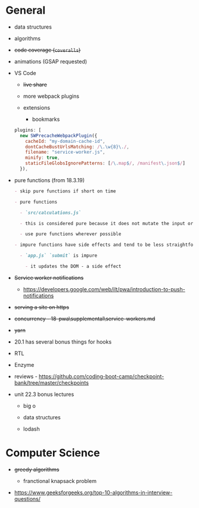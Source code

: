 # General

- data structures
- algorithms
- ~~code coverage (`coveralls`)~~
- animations (GSAP requested)
- VS Code

  - ~~live share~~

  - more webpack plugins
  - extensions
    - bookmarks

  ```js
  plugins: [
    new SWPrecacheWebpackPlugin({
      cacheId: "my-domain-cache-id",
      dontCacheBustUrlsMatching: /\.\w{8}\./,
      filename: "service-worker.js",
      minify: true,
      staticFileGlobsIgnorePatterns: [/\.map$/, /manifest\.json$/]
    }),
  ```

- pure functions (from 18.3.19)

  ```md
  - skip pure functions if short on time

  - pure functions

    - `src/calculations.js`

    - this is considered pure because it does not mutate the input or produce side effects (update a db, change the DOM, etc.)

    - use pure functions wherever possible

  - impure functions have side effects and tend to be less straightforward, harder to reason about and more difficult to test

    - `app.js` `submit` is impure

      - it updates the DOM - a side effect
  ```

- ~~Service worker notifications~~

  - https://developers.google.com/web/ilt/pwa/introduction-to-push-notifications

- ~~serving a site on https~~

- ~~concurrency - 18-pwa\supplemental\service-workers.md~~

- ~~yarn~~

- 20.1 has several bonus things for hooks

- RTL

- Enzyme

- reviews - https://github.com/coding-boot-camp/checkpoint-bank/tree/master/checkpoints

- unit 22.3 bonus lectures

  - big o

  - data structures

  - lodash

# Computer Science

- ~~greedy algorithms~~

  - franctional knapsack problem

- https://www.geeksforgeeks.org/top-10-algorithms-in-interview-questions/

